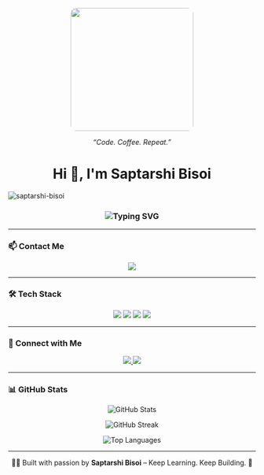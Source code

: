 <p align="center">
  <img src="https://media4.giphy.com/media/v1.Y2lkPTc5MGI3NjExb3hxOTZ3eHhuanlhcjl2c3Uwd3lpOWdzcXI1bzlhMzRiMW42OHNqYiZlcD12MV9pbnRlcm5hbF9naWZfYnlfaWQmY3Q9Zw/p4NLw3I4U0idi/giphy.gif" width="250" style="border-radius: 12px;" />
</p>

<p align="center"><em>“Code. Coffee. Repeat.”</em></p>

<h1 align="center">Hi 👋, I'm Saptarshi Bisoi</h1>

<p>
  <img src="https://komarev.com/ghpvc/?username=saptarshi-bisoi&label=Profile%20views&color=0e75b6&style=flat" alt="saptarshi-bisoi" />
</p>
<h3 align="center">
  <img src="https://readme-typing-svg.demolab.com?font=Fira+Code&size=24&pause=1000&color=1F6FEB&center=true&vCenter=true&width=500&lines=Aspiring+Full-Stack+Web+Developer;MERN+Stack+Enthusiast;Student+at+ICV+Polytechnic;Always+Learning,+Always+Building" alt="Typing SVG" />
</h3>



---

### 📫 Contact Me

<p align="center">
  <a href="mailto:saptarshibisoi@gmail.com">
    <img src="https://img.shields.io/badge/Email-D14836?style=for-the-badge&logo=gmail&logoColor=white"/>
  </a>
</p>

---

### 🛠️ Tech Stack

<p align="center">
  <img src="https://img.shields.io/badge/HTML5-E34F26?style=for-the-badge&logo=html5&logoColor=white" />
  <img src="https://img.shields.io/badge/CSS3-1572B6?style=for-the-badge&logo=css3&logoColor=white" />
  <img src="https://img.shields.io/badge/JavaScript-F7DF1E?style=for-the-badge&logo=javascript&logoColor=black" />
  <img src="https://img.shields.io/badge/React-20232A?style=for-the-badge&logo=react&logoColor=61DAFB" />
</p>

---

### 🔗 Connect with Me

<p align="center">
  <a href="https://www.linkedin.com/in/saptarshi-legend/">
    <img src="https://img.shields.io/badge/LinkedIn-0A66C2?style=for-the-badge&logo=linkedin&logoColor=white"/>
  </a>
  <a href="https://x.com/saptarshiBisoi">
    <img src="https://img.shields.io/badge/X-000000?style=for-the-badge&logo=twitter&logoColor=white"/>
  </a>
</p>

---

### 📊 GitHub Stats

<p align="center">
  <img src="https://github-readme-stats.vercel.app/api?username=saptarshi-bisoi&show_icons=true&theme=tokyonight&hide_border=false&border_radius=10" alt="GitHub Stats" />
</p>

<p align="center">
  <img src="https://github-readme-streak-stats.herokuapp.com?user=saptarshi-bisoi&theme=tokyonight&hide_border=false" alt="GitHub Streak" />
</p>

<p align="center">
  <img src="https://github-readme-stats.vercel.app/api/top-langs/?username=saptarshi-bisoi&layout=compact&theme=tokyonight&hide_border=false" alt="Top Languages" />
</p>

---

<p align="center">
  🧑‍💻 Built with passion by <strong>Saptarshi Bisoi</strong> – Keep Learning. Keep Building. 🚀
</p>
